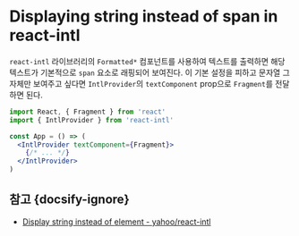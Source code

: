 # Displaying string instead of span in react-intl

`react-intl` 라이브러리의 `Formatted*` 컴포넌트를 사용하여 텍스트를 출력하면 해당 텍스트가 기본적으로 `span` 요소로 래핑되어 보여진다. 이 기본 설정을 피하고 문자열 그 자체만 보여주고 싶다면 `IntlProvider`의 `textComponent` prop으로 `Fragment`를 전달하면 된다.

```jsx
import React, { Fragment } from 'react'
import { IntlProvider } from 'react-intl'

const App = () => (
  <IntlProvider textComponent={Fragment}>
    {/* ... */}
  </IntlProvider>
)
```

## 참고 {docsify-ignore}

* [Display string instead of <span> element - yahoo/react-intl](https://github.com/yahoo/react-intl/issues/987#issuecomment-355724948)
